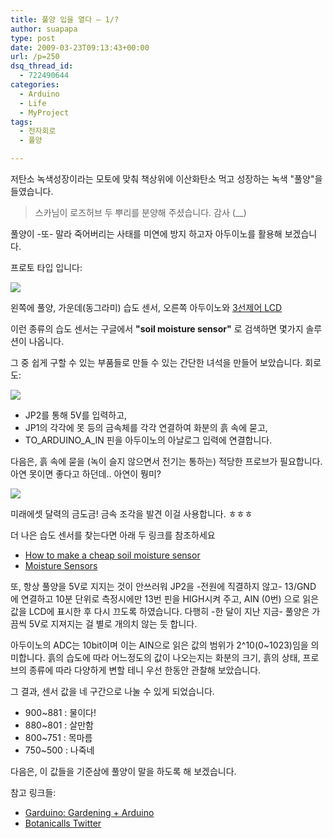 ```yaml
---
title: 풀양 입을 열다 – 1/?
author: suapapa
type: post
date: 2009-03-23T09:13:43+00:00
url: /p=250
dsq_thread_id:
  - 722490644
categories:
  - Arduino
  - Life
  - MyProject
tags:
  - 전자회로
  - 풀양

---
```

저탄소 녹색성장이라는 모토에 맞춰 책상위에 이산화탄소 먹고 성장하는 녹색 "풀양"을 들였습니다.

> 스카님이 로즈허브 두 뿌리를 분양해 주셨습니다. 감사 (__)

풀양이 -또- 말라 죽어버리는 사태를 미연에 방지 하고자 아두이노를 활용해 보겠습니다.

프로토 타입 입니다:

![](https://asset.homin.dev/blog/image/Plany_with_Arduino.jpg)

왼쪽에 풀양, 가운데(동그라미) 습도 센서, 오른쪽 아두이노와 [3선제어 LCD][1]

이런 종류의 습도 센서는 구글에서 **"soil moisture sensor"** 로 검색하면 몇가지 솔루션이 나옵니다.

그 중 쉽게 구할 수 있는 부품들로 만들 수 있는 간단한 녀석을 만들어 보았습니다. 회로도:

![](https://asset.homin.dev/blog/image/soil_moisture_circuit.png)

  * JP2를 통해 5V를 입력하고,
  * JP1의 각각에 못 등의 금속체를 각각 연결하여 화분의 흙 속에 묻고,
  * TO_ARDUINO_A_IN 핀을 아두이노의 아날로그 입력에 연결합니다.

다음은, 흙 속에 묻을 (녹이 슬지 않으면서 전기는 통하는) 적당한 프로브가 필요합니다. 아연 못이면 좋다고 하던데.. 아연이 뭥미?

![](https://asset.homin.dev/blog/image/Plany_soil_moisture_probe.jpg)

미래에셋 달력의 금도금! 금속 조각을 발견 이걸 사용합니다. ㅎㅎㅎ

더 나은 습도 센서를 찾는다면 아래 두 링크를 참조하세요

  * [How to make a cheap soil moisture sensor][2]
  * [Moisture Sensors][3]

또, 항상 풀양을 5V로 지지는 것이 안쓰러워 JP2을 -전원에 직결하지 않고- 13/GND 에 연결하고 10분 단위로 측정시에만 13번 핀을 HIGH시켜 주고, AIN (0번) 으로 읽은 값을 LCD에 표시한 후 다시 끄도록 하였습니다. 다행히 -한 달이 지난 지금- 풀양은 가끔씩 5V로 지져지는 걸 별로 개의치 않는 듯 합니다.

아두이노의 ADC는 10bit이며 이는 AIN으로 읽은 값의 범위가 2^10(0~1023)임을 의미합니다. 흙의 습도에 따라 어느정도의 값이 나오는지는 화분의 크기, 흙의 상태, 프로브의 종류에 따라 다양하게 변할 테니 우선 한동안 관찰해 보았습니다.

그 결과, 센서 값을 네 구간으로 나눌 수 있게 되었습니다.

  * 900~881 : 물이다!
  * 880~801 : 살만함
  * 800~751 : 목마름
  * 750~500 : 나죽네

다음은, 이 값들을 기준삼에 풀양이 말을 하도록 해 보겠습니다.

참고 링크들:

  * [Garduino: Gardening + Arduino][4]
  * [Botanicalls Twitter][5]

 [1]: https://homin.dev/blog/p=109
 [2]: http://www.cheapvegetablegardener.com/2009/03/how-to-make-cheap-soil-moisture-sensor.html
 [3]: http://www.franksworkshop.com.au/GWS/Phase3/MoistureSensor.htm
 [4]: http://www.instructables.com/id/Garduino_Gardening_Arduino/
 [5]: http://www.botanicalls.com/archived_kits/twitter/